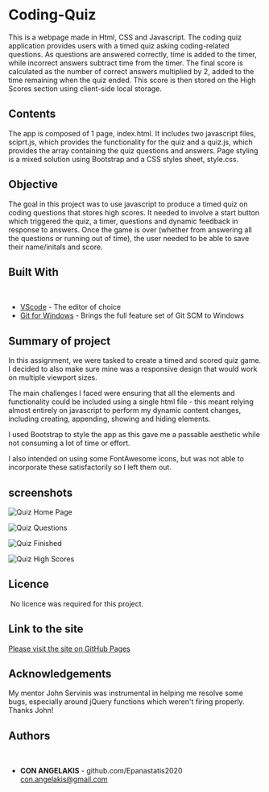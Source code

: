 # Coding-Quiz

This is a webpage made in Html, CSS and Javascript. The coding quiz application provides users with a timed quiz asking coding-related questions. As questions are answered correctly, time is added to the timer, while incorrect answers subtract time from the timer. The final score is calculated as the number of correct answers multiplied by 2, added to the time remaining when the quiz ended. This score is then stored on the High Scores section using client-side local storage.
​
## Contents
<p>
The app is composed of 1 page, index.html. It includes two javascript files, sciprt.js, which provides the functionality for the quiz and a quiz.js, which provides the array containing the quiz questions and answers. Page styling is a mixed solution using Bootstrap and a CSS styles sheet, style.css.
</p>

## Objective
<p>
The goal in this project was to use javascript to produce a timed quiz on coding questions that stores high scores. It needed to involve a start button which triggered the quiz, a timer, questions and dynamic feedback in response to answers. Once the game is over (whether from answering all the questions or running out of time), the user needed to be able to save their name/initals and score.
</p>

## Built With
​
* [VScode](https://code.visualstudio.com/) - The editor of choice
* [Git for Windows](https://gitforwindows.org/) - Brings the full feature set of Git SCM to Windows
​
## Summary of project
In this assignment, we were tasked to create a timed and scored quiz game. I decided to also make sure mine was a responsive design that would work on multiple viewport sizes.

The main challenges I faced were ensuring that all the elements and functionality could be included using a single html file - this meant relying almost entirely on javascript to perform my dynamic content changes, including creating, appending, showing and hiding elements.

I used Bootstrap to style the app as this gave me a passable aesthetic while not consuming a lot of time or effort.

I also intended on using some FontAwesome icons, but was not able to incorporate these satisfactorily so I left them out.

## screenshots

![Quiz Home Page](https://i.imgur.com/W6Ss8pi.jpg)

![Quiz Questions](https://i.imgur.com/aWpeVls.jpg)

![Quiz Finished](https://i.imgur.com/4wV0W9V.jpg)

![Quiz High Scores](https://i.imgur.com/g83P5iY.jpg)

## Licence
​
No licence was required for this project.
​
## Link to the site
<a href="https://epanastatis2020.github.io/Coding-Quiz/">Please visit the site on GitHub Pages</a>

## Acknowledgements
My mentor John Servinis was instrumental in helping me resolve some bugs, especially around jQuery functions which weren't firing properly. Thanks John!

## Authors
​
* **CON ANGELAKIS** - 
github.com/Epanastatis2020
con.angelakis@gmail.com